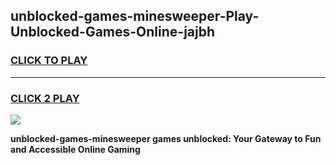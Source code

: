 
## unblocked-games-minesweeper-Play-Unblocked-Games-Online-jajbh
<h3>
<a href="https://premium76.site?title=unblocked-games-minesweeper&ref=24A">CLICK TO PLAY</a></h3>
<hr>

<h3>
<a href="https://premium76.site?title=unblocked-games-minesweeper&ref=24A">CLICK 2 PLAY</a>
  
</h3>

<a href="https://premium76.site?title=unblocked-games-minesweeper&ref=24A"><img src="https://clearcache.store/games.png"></a>


**unblocked-games-minesweeper games unblocked: Your Gateway to Fun and Accessible Online Gaming**
